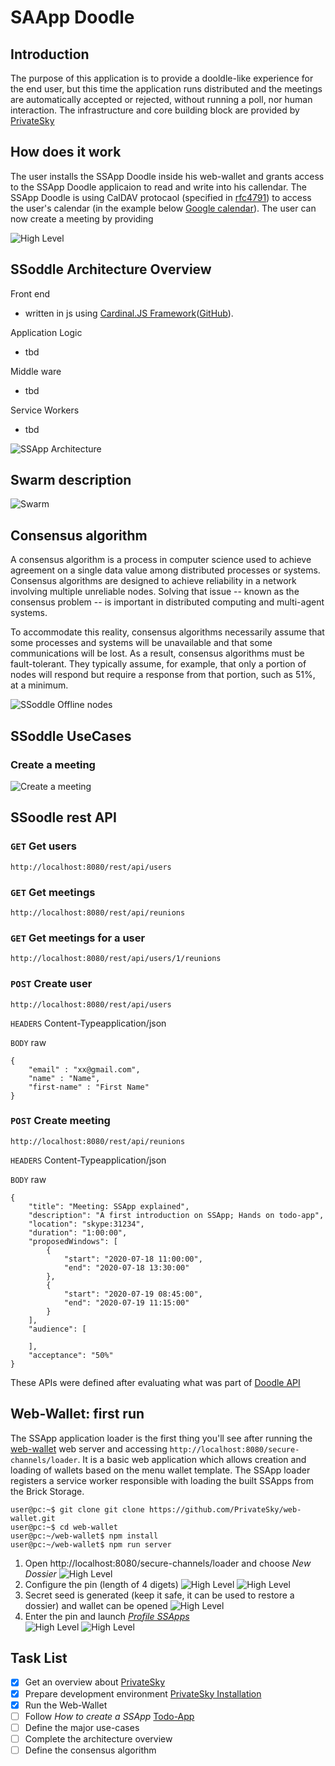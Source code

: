 # SAApp Doodle

## Introduction 

The purpose of this application is to provide a dooldle-like experience for the end user, but this time the application runs distributed and the meetings are automatically accepted or rejected, without running a poll, nor human interaction.
The infrastructure and core building block are provided by [PrivateSky](https://privatesky.xyz/?Overview/main-innovations)

## How does it work

The user installs the SSApp Doodle inside his web-wallet and grants access to the SSApp Doodle applicaion to read and write into his callendar. The SSApp Doodle is using CalDAV protocaol (specified in [rfc4791](https://tools.ietf.org/html/rfc4791)) to access the user's calendar (in the example below [Google calendar](https://developers.google.com/calendar/caldav/v2/guide)).
The user can now create a meeting by providing

![High Level](images/HighLevel%20-%20SSApp%20Integration.png)

## SSoddle Architecture Overview
Front end
- written in js using [Cardinal.JS Framework](https://privatesky.xyz/?Overview/main-innovations&chapter=cardinaljs-subproject)([GitHub](https://github.com/PrivateSky/cardinal.git)).

Application Logic
- tbd

Middle ware
- tbd

Service Workers
- tbd

![SSApp Architecture](images/HighLevel%20-%20SSApp.png)

## Swarm description
![Swarm](images/HighLevel%20-%20swarm%20overview.png)

## Consensus algorithm

A consensus algorithm is a process in computer science used to achieve agreement on a single data value among distributed processes or systems. Consensus algorithms are designed to achieve reliability in a network involving multiple unreliable nodes. Solving that issue -- known as the consensus problem -- is important in distributed computing and multi-agent systems.

To accommodate this reality, consensus algorithms necessarily assume that some processes and systems will be unavailable and that some communications will be lost. As a result, consensus algorithms must be fault-tolerant. They typically assume, for example, that only a portion of nodes will respond but require a response from that portion, such as 51%, at a minimum.

![SSoddle Offline nodes](images/HighLevel%20-%20swarm%20with%20offline%20nodes.png)

## SSoddle UseCases

### Create a meeting

![Create a meeting](images/UseCase-Create-a-new-meeting.png)

## SSoodle rest API


### `GET` Get users

    http://localhost:8080/rest/api/users

### `GET` Get meetings

    http://localhost:8080/rest/api/reunions

### `GET` Get meetings for a user

    http://localhost:8080/rest/api/users/1/reunions

### `POST` Create user

    http://localhost:8080/rest/api/users

`HEADERS` Content-Typeapplication/json

`BODY` raw

    {
        "email" : "xx@gmail.com",
        "name" : "Name",
        "first-name" : "First Name"
    }

### `POST` Create meeting

    http://localhost:8080/rest/api/reunions

`HEADERS` Content-Typeapplication/json

`BODY` raw

    {
        "title": "Meeting: SSApp explained",
        "description": "A first introduction on SSApp; Hands on todo-app",
        "location": "skype:31234",
        "duration": "1:00:00",
        "proposedWindows": [
            {   
                "start": "2020-07-18 11:00:00",
                "end": "2020-07-18 13:30:00"
            },
            {
                "start": "2020-07-19 08:45:00",
                "end": "2020-07-19 11:15:00"
            }
        ],
        "audience": [
            
        ],
        "acceptance": "50%"
    }

These APIs were defined after evaluating what was part of [Doodle API](https://documenter.getpostman.com/view/10109978/SWT7E1Sc?version=latest#intro)  

## Web-Wallet: first run 
The SSApp application loader is the first thing you'll see after running the [web-wallet](https://github.com/PrivateSky/web-wallet) web server and accessing `http://localhost:8080/secure-channels/loader`. It is a basic web application which allows creation and loading of wallets based on the menu wallet template. The SSApp loader registers a service worker responsible with loading the built SSApps from the Brick Storage.
    
    user@pc:~$ git clone git clone https://github.com/PrivateSky/web-wallet.git
    user@pc:~$ cd web-wallet
    user@pc:~/web-wallet$ npm install
    user@pc:~/web-wallet$ npm run server

1. Open http://localhost:8080/secure-channels/loader and choose *New Dossier*
![High Level](images/Screenshot%20-%20web-wallet%20first%20run%2001.png)
2. Configure the pin (length of 4 digets)
![High Level](images/Screenshot%20-%20web-wallet%20first%20run%2002.png)
![High Level](images/Screenshot%20-%20web-wallet%20first%20run%2003.png)
3. Secret seed is generated (keep it safe, it can be used to restore a dossier) and wallet can be opened
![High Level](images/Screenshot%20-%20web-wallet%20first%20run%2004.png)
1. Enter the pin and launch [*Profile SSApps*](https://github.com/PrivateSky/profile-app)  
![High Level](images/Screenshot%20-%20web-wallet%20first%20run%2005.png)
![High Level](images/Screenshot%20-%20web-wallet%20first%20run%2006.png)


## Task List
- [x] Get an overview about [PrivateSky](https://privatesky.xyz/?Howto/a-ssapp)
- [x] Prepare development environment [PrivateSky Installation](https://privatesky.xyz/?Start/installation) 
- [x] Run the Web-Wallet 
- [ ] Follow *How to create a SSApp* [Todo-App](https://privatesky.xyz/?Howto/a-ssapp)
- [ ] Define the major use-cases
- [ ] Complete the architecture overview
- [ ] Define the consensus algorithm
